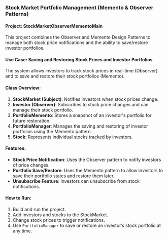 ### Stock Market Portfolio Management (Memento & Observer Patterns)

#### Project: StockMarketObserverMementoMain
This project combines the Observer and Memento Design Patterns to manage both stock price notifications and the ability to save/restore investor portfolios.

#### **Use Case: Saving and Restoring Stock Prices and Investor Portfolios**
The system allows investors to track stock prices in real-time (Observer) and to save and restore their stock portfolios (Memento).

#### **Class Overview**:
1. **StockMarket (Subject)**: Notifies investors when stock prices change.
2. **Investor (Observer)**: Subscribes to stock price changes and can manage their stock portfolio.
3. **PortfolioMemento**: Stores a snapshot of an investor's portfolio for future restoration.
4. **PortfolioManager**: Manages the saving and restoring of investor portfolios using the Memento pattern.
5. **Stock**: Represents individual stocks tracked by investors.

#### **Features**:
- **Stock Price Notification**: Uses the Observer pattern to notify investors of price changes.
- **Portfolio Save/Restore**: Uses the Memento pattern to allow investors to save their portfolio states and restore them later.
- **Unsubscribe Feature**: Investors can unsubscribe from stock notifications.

#### **How to Run**:
1. Build and run the project.
2. Add investors and stocks to the StockMarket.
3. Change stock prices to trigger notifications.
4. Use `PortfolioManager` to save or restore an investor’s stock portfolio at any time.
